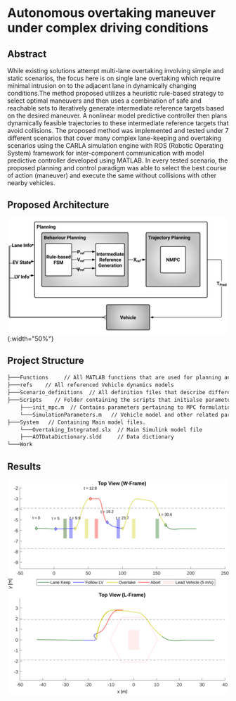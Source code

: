 # Autonomous overtaking maneuver under complex driving conditions

## Abstract
While existing solutions attempt multi-lane overtaking involving simple and
static scenarios, the focus here is on single lane overtaking which require minimal intrusion
on to the adjacent lane in dynamically changing conditions.The method proposed utilizes
a heuristic rule-based strategy to select optimal maneuvers and then uses a combination of
safe and reachable sets to iteratively generate intermediate reference targets based on the
desired maneuver. A nonlinear model predictive controller then plans dynamically feasible
trajectories to these intermediate reference targets that avoid collisions. The proposed
method was implemented and tested under 7 different scenarios that cover many complex
lane-keeping and overtaking scenarios using the CARLA simulation engine with ROS
(Robotic Operating System) framework for inter-component communication with model
predictive controller developed using MATLAB. In every tested scenario, the proposed
planning and control paradigm was able to select the best course of action (maneuver)
and execute the same without collisions with other nearby vehicles.

## Proposed Architecture
 ![Alt text](images/ProposedPipeline.svg?raw=true "Proposed Architecture"){:width="50%"} 

## Project Structure
```bash
├───Functions     // All MATLAB functions that are used for planning and control scheme 
├───refs    // All referenced Vehicle dynamics models
├───Scenario_definitions  // All definition files that describe different overtaking scenarios, postions of other actors, lane configurations etc.
├───Scripts    // Folder containing the scripts that initialse parameters and necessary structures in the base workspace.
    ├───init_mpc.m  // Contains parameters pertaining to MPC formulation. 
    └───SimulationParameters.m   // Vehicle model and other related parameters
├───System   // Containing Main model files.
    └───Overtaking_Integrated.slx  // Main Simulink model file
    ├───AOTDataDictionary.sldd     // Data dictionary
└───Work
```   



## Results
 ![Alt text](results/Abort_TopView.svg?raw=true "Title") 


